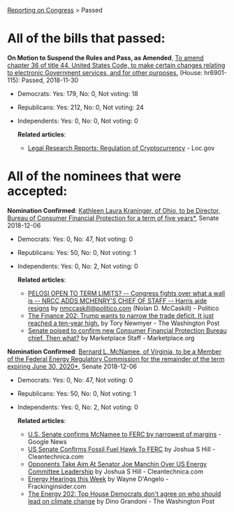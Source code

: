 [Reporting on Congress](index.md) &gt; Passed

All of the bills that passed:
============================

**On Motion to Suspend the Rules and Pass, as Amended**, [To amend chapter 36 of title 44, United States Code, to make certain changes relating to electronic Government services, and for other purposes.](http://clerk.house.gov/evs/2018/roll425.xml) (House: hr6901-115): Passed, 2018-11-30
* Democrats: Yes: 179, No: 0, Not voting: 18
* Republicans: Yes: 212, No: 0, Not voting: 24
* Independents: Yes: 0, No: 0, Not voting: 0

	**Related articles**:
	* [Legal Research Reports: Regulation of Cryptocurrency](https://www.loc.gov/law/help/cryptocurrency/world-survey.php?loclr=ealrr) - Loc.gov

All of the nominees that were accepted:
======================================

**Nomination Confirmed**: [Kathleen Laura Kraninger, of Ohio, to be Director, Bureau of Consumer Financial Protection for a term of five years*](https://www.senate.gov/legislative/LIS/roll_call_lists/roll_call_vote_cfm.cfm?congress=115&session=2&vote=00255), Senate 2018-12-06
* Democrats: Yes: 0, No: 47, Not voting: 0
* Republicans: Yes: 50, No: 0, Not voting: 1
* Independents: Yes: 0, No: 2, Not voting: 0

	**Related articles**:
	* [PELOSI OPEN TO TERM LIMITS? -- Congress fights over what a wall is -- NRCC ADDS MCHENRY'S CHIEF OF STAFF -- Harris aide resigns](https://www.politico.com/newsletters/huddle/2018/12/06/pelosi-open-to-term-limits-congress-fights-over-what-a-wall-is-nrcc-adds-mchenrys-chief-of-staff-harris-aide-resigns-358688) by nmccaskill@politico.com (Nolan D. McCaskill) - Politico
	* [The Finance 202: Trump wants to narrow the trade deficit. It just reached a ten-year high.](https://www.washingtonpost.com/news/powerpost/paloma/the-finance-202/2018/12/07/the-finance-202-trump-wants-to-narrow-the-trade-deficit-it-just-reached-a-ten-year-high/5c09931e1b326b67caba2b36/) by Tory Newmyer - The Washington Post
	* [Senate poised to confirm new Consumer Financial Protection Bureau chief. Then what?](https://www.marketplace.org/2018/12/03/your-money/senate-poised-confirm-new-consumer-financial-protection-bureau-chief-then-what) by Marketplace Staff - Marketplace.org

**Nomination Confirmed**: [Bernard L. McNamee, of Virginia, to be a Member of the Federal Energy Regulatory Commission for the remainder of the term expiring June 30, 2020*](https://www.senate.gov/legislative/LIS/roll_call_lists/roll_call_vote_cfm.cfm?congress=115&session=2&vote=00254), Senate 2018-12-06
* Democrats: Yes: 0, No: 47, Not voting: 0
* Republicans: Yes: 50, No: 0, Not voting: 1
* Independents: Yes: 0, No: 2, Not voting: 0

	**Related articles**:
	* [U.S. Senate confirms McNamee to FERC by narrowest of margins](http://feedproxy.google.com/~r/RenewableEnergyNewsRssFeed/~3/0pAXAz2rvTA/u-s-senate-confirms-mcnamee-to-ferc-by-narrowest-of-margins.html) - Google News
	* [US Senate Confirms Fossil Fuel Hawk To FERC](https://cleantechnica.com/2018/12/07/us-senate-confirms-fossil-fuel-hawk-to-ferc/) by Joshua S Hill - Cleantechnica.com
	* [Opponents Take Aim At Senator Joe Manchin Over US Energy Committee Leadership](https://cleantechnica.com/2018/12/06/opponents-take-aim-at-senator-joe-manchin-over-us-energy-committee-leadership/) by Joshua S Hill - Cleantechnica.com
	* [Energy Hearings this Week](https://www.frackinginsider.com/hearings/energy-hearings-week-35/) by Wayne D'Angelo - Frackinginsider.com
	* [The Energy 202: Top House Democrats don't agree on who should lead on climate change](https://www.washingtonpost.com/news/powerpost/paloma/the-energy-202/2018/11/15/the-energy-202-top-house-democrats-don-t-agree-on-who-should-lead-on-climate-change/5becc9f91b326b392905483c/) by Dino Grandoni - The Washington Post

